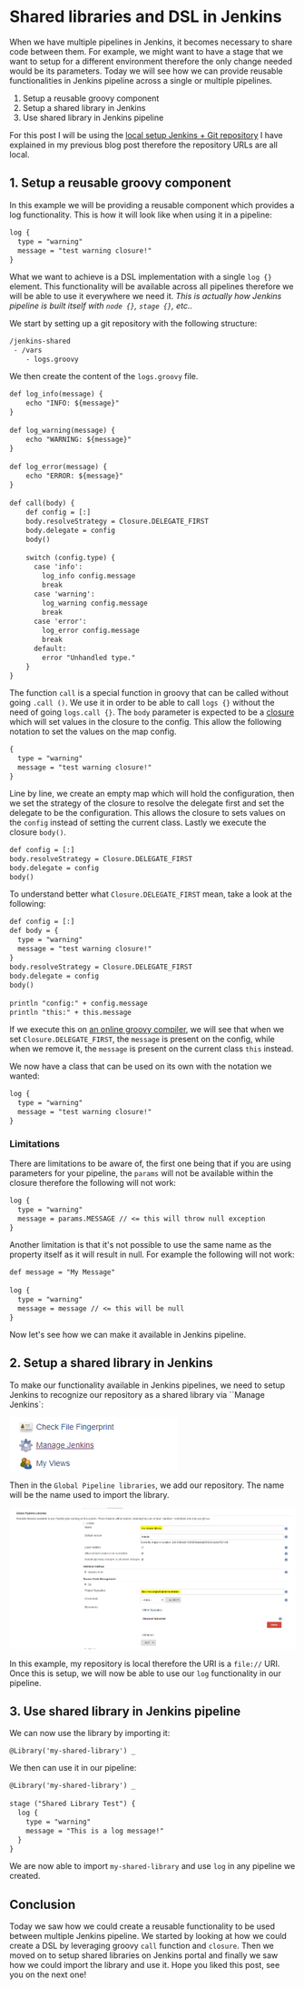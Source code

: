 # Shared libraries and DSL in Jenkins

When we have multiple pipelines in Jenkins, it becomes necessary to share code between them. For example, we might want to have a stage that we want to setup for a different environment therefore the only change needed would be its parameters. Today we will see how we can provide reusable functionalities in Jenkins pipeline across a single or multiple pipelines. 

1. Setup a reusable groovy component
2. Setup a shared library in Jenkins
3. Use shared library in Jenkins pipeline 

For this post I will be using the [local setup Jenkins + Git repository](https://kimsereyblog.blogspot.com/2018/10/setup-jenkins-pipeline-for-local.html) I have explained in my previous blog post therefore the repository URLs are all local.

## 1. Setup a reusable groovy component

In this example we will be providing a reusable component which provides a log functionality. This is how it will look like when using it in a pipeline:

```
log {
  type = "warning"
  message = "test warning closure!"
}
```

What we want to achieve is a DSL implementation with a single `log {}` element. 
This functionality will be available across all pipelines therefore we will be able to use it everywhere we need it.
_This is actually how Jenkins pipeline is built itself with `node {}`, `stage {}`, etc.._

We start by setting up a git repository with the following structure:

```
/jenkins-shared
 - /vars
    - logs.groovy
```

We then create the content of the `logs.groovy` file.

```
def log_info(message) {
    echo "INFO: ${message}"
}

def log_warning(message) {
    echo "WARNING: ${message}"
}

def log_error(message) {
    echo "ERROR: ${message}"
}

def call(body) {
    def config = [:]
    body.resolveStrategy = Closure.DELEGATE_FIRST
    body.delegate = config
    body()

    switch (config.type) {
      case 'info':
        log_info config.message
        break
      case 'warning':
        log_warning config.message
        break
      case 'error':
        log_error config.message
        break
      default:
        error "Unhandled type."
    }
}
```

The function `call` is a special function in groovy that can be called without going `.call ()`. We use it in order to be able to call `logs {}` without the need of going `logs.call {}`. The `body` parameter is expected to be a [closure](http://groovy-lang.org/closures.html) which will set values in the closure to the config. This allow the following notation to set the values on the map config.

```
{
  type = "warning"
  message = "test warning closure!"
}
```

Line by line, we create an empty map which will hold the configuration, then we set the strategy of the closure to resolve the delegate first and set the delegate to be the configuration. This allows the closure to sets values on the `config` instead of setting the current class. Lastly we execute the closure `body()`.

```
def config = [:]
body.resolveStrategy = Closure.DELEGATE_FIRST
body.delegate = config
body()
```

To understand better what `Closure.DELEGATE_FIRST` mean, take a look at the following:

```
def config = [:]
def body = {
  type = "warning"
  message = "test warning closure!"
}
body.resolveStrategy = Closure.DELEGATE_FIRST
body.delegate = config
body()

println "config:" + config.message
println "this:" + this.message
```

If we execute this on [an online groovy compiler](https://www.jdoodle.com/execute-groovy-online), we will see that when we set `Closure.DELEGATE_FIRST`, the `message` is present on the config, while when we remove it, the `message` is present on the current class `this` instead. 

We now have a class that can be used on its own with the notation we wanted:

```
log {
  type = "warning"
  message = "test warning closure!"
}
```

### Limitations

There are limitations to be aware of, the first one being that if you are using parameters for your pipeline, the `params` will not be available within the closure therefore the following will not work:

```
log {
  type = "warning"
  message = params.MESSAGE // <= this will throw null exception
}
```

Another limitation is that it's not possible to use the same name as the property itself as it will result in null. For example the following will not work:

```
def message = "My Message"

log {
  type = "warning"
  message = message // <= this will be null
}
```

Now let's see how we can make it available in Jenkins pipeline.

## 2. Setup a shared library in Jenkins

To make our functionality available in Jenkins pipelines, we need to setup Jenkins to recognize our repository as a shared library via ``Manage Jenkins`:

![manage_jenkins](https://raw.githubusercontent.com/Kimserey/BlogArchive/master/img/20190119_shared_lib_jenkins/1_manage_jenkins.PNG)

Then in the `Global Pipeline libraries`, we add our repository. The name will be the name used to import the library.

![pipeline_libraries](https://raw.githubusercontent.com/Kimserey/BlogArchive/master/img/20190119_shared_lib_jenkins/2_library.PNG)

In this example, my repository is local therefore the URI is a `file://` URI. Once this is setup, we will now be able to use our `log` functionality in our pipeline.

## 3. Use shared library in Jenkins pipeline 

We can now use the library by importing it:

```
@Library('my-shared-library') _
```

We then can use it in our pipeline:

```
@Library('my-shared-library') _

stage ("Shared Library Test") {
  log {
    type = "warning"
    message = "This is a log message!"
  }
}
```

We are now able to import `my-shared-library` and use `log` in any pipeline we created.

## Conclusion

Today we saw how we could create a reusable functionality to be used between multiple Jenkins pipeline. We started by looking at how we could create a DSL by leveraging groovy `call` function and `closure`. Then we moved on to setup shared libraries on Jenkins portal and finally we saw how we could import the library and use it. Hope you liked this post, see you on the next one!
